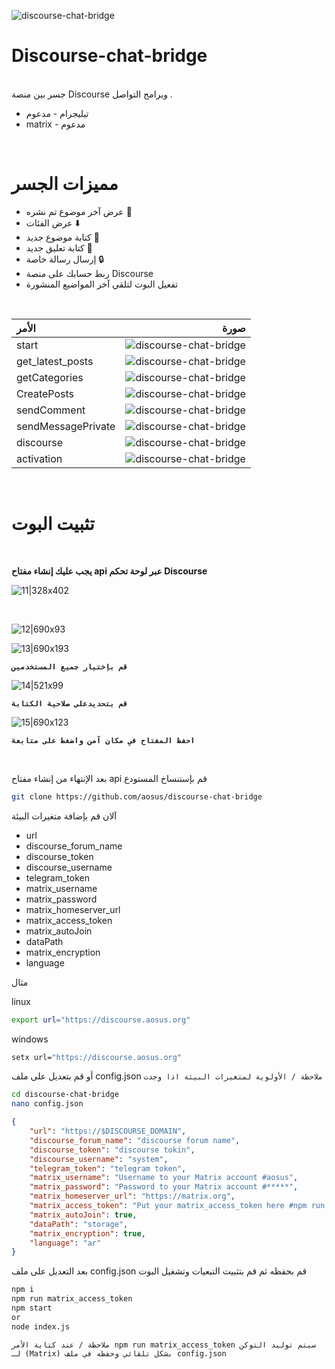 ![discourse-chat-bridge](/README/Discourse_Bridge.png)


# Discourse-chat-bridge
<br>
جسر بين منصة Discourse وبرامج التواصل .

- تيليجرام - مدعوم
- matrix - مدعوم

<br>

# مميزات الجسر

- عرض آخر موضوع تم نشره 📄
- عرض الفئات ⬇️
- كتابة موضوع جديد 📝
- كتابة تعليق جديد 💬
- إرسال رسالة خاصة 🔒
- ربط حسابك على منصة Discourse 
- تفعيل البوت لتلقي آخر المواضيع المنشورة

<br>


|  الأمر  | صورة|
|:--------------|-----------------:|
|start | ![discourse-chat-bridge](/README/16.jpg) |
|get_latest_posts | ![discourse-chat-bridge](/README/6.jpg) |
|getCategories | ![discourse-chat-bridge](/README/3.jpg) |
|CreatePosts | ![discourse-chat-bridge](/README/2.jpg) |
|sendComment | ![discourse-chat-bridge](/README/5.jpg) |
|sendMessagePrivate | ![discourse-chat-bridge](/README/4.jpg) |
|discourse | ![discourse-chat-bridge](/README/1.jpg) |
|activation | ![discourse-chat-bridge](/README/7.jpg) |

<br>

# تثبيت البوت 

<br>

**يجب عليك إنشاء مفتاح  api عبر لوحة تحكم Discourse**

![11|328x402](/README/11.png)

<br>

![12|690x93](/README/12.png)

![13|690x193](/README/13.png)


**`قم بإختيار جميع المستخدمين`**

![14|521x99](/README/14.png)

**`قم بتحديدعلى صلاحية الكتابة`** 

![15|690x123](/README/15.png)

**`احفظ المفتاح في مكان آمن واضغط على متابعة`** 

<br>

بعد الإنتهاء من إنشاء مفتاح api قم بإستنساخ المستودع 

```bash
git clone https://github.com/aosus/discourse-chat-bridge

```
آلان قم بإضافة متغيرات البيئة
- url
- discourse_forum_name
- discourse_token
- discourse_username
- telegram_token
- matrix_username
- matrix_password
- matrix_homeserver_url
- matrix_access_token
- matrix_autoJoin
- dataPath
- matrix_encryption
- language

مثال 

linux

```bash
export url="https://discourse.aosus.org"
```

windows

```bash
setx url="https://discourse.aosus.org"
```

أو قم بتعديل على ملف config.json
``` ملاحظة / الأولوية لمتغيرات البيئة اذا وجدت ```


```bash
cd discourse-chat-bridge 
nano config.json
```

```json
{
	"url": "https://$DISCOURSE_DOMAIN",
	"discourse_forum_name": "discourse forum name",
	"discourse_token": "discourse tokin",
	"discourse_username": "system",
	"telegram_token": "telegram token",
	"matrix_username": "Username to your Matrix account #aosus",
	"matrix_password": "Password to your Matrix account #*****",
	"matrix_homeserver_url": "https://matrix.org",
	"matrix_access_token": "Put your matrix_access_token here #npm run matrix_access_token",
	"matrix_autoJoin": true,
	"dataPath": "storage",
	"matrix_encryption": true,
	"language": "ar"
}
```

بعد التعديل على ملف config.json قم بحفظه
ثم قم بتثبيت التبعيات وتشغيل البوت

```bash
npm i
npm run matrix_access_token
npm start
or
node index.js
```


``` ملاحظة / عند كتابة الأمر npm run matrix_access_token سيتم توليد التوكن لـ (Matrix) بشكل تلقائي وحفظه في ملف config.json ```